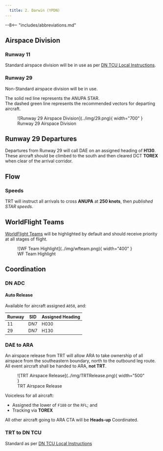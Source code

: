 ```yaml
---
  title: 2. Darwin (YPDN)
---
```


--8<-- "includes/abbreviations.md"

## Airspace Division
### Runway 11
Standard airspace division will be in use as per [DN TCU Local Instructions](../../../../../../terminal/darwin/#airspace-division).

### Runway 29
Non-Standard airspace division will be in use.

The solid red line represents the ANUPA STAR.  
The dashed green line represents the recommended vectors for departing aircraft.

<figure markdown>
![Runway 29 Airspace Division](../img/29.png){ width="700" }
  <figcaption>Runway 29 Airspace Division</figcaption>
</figure>

## Runway 29 Departures
Departures from Runway 29 will call DAE on an assigned heading of **H130**. These aircraft should be climbed to the south and then cleared DCT **TOREX** when clear of the arrival corridor.

## Flow
### Speeds
TRT will instruct all arrivals to cross **ANUPA** at **250 knots**, then *published STAR speeds*.

## WorldFlight Teams
[WorldFlight Teams](../../../../#official-team-callsigns) will be highlighted by default and should receive priority at all stages of flight.

<figure markdown>
![WF Team Highlight](../img/wfteam.png){ width="400" }
<figcaption>WF Team Highlight</figcaption>
</figure>

## Coordination
### DN ADC
#### Auto Release
Available for aircraft assigned `A050`, and:

| Runway | SID | Assigned Heading |
| ---------- | --- | --- |
| 11 | DN7 | H030 |
| 29 | DN7 | H130 |

### DAE to ARA
An airspace release from TRT will allow ARA to take ownership of all airspace from the southeastern boundary, north to the outbound leg route. All event aircraft shall be handed to ARA, **not TRT**.

<figure markdown>
![TRT Airspace Release](../img/TRTRelease.png){ width="500" }
<figcaption>TRT Airspace Release</figcaption>
</figure>

Voiceless for all aircraft:

- Assigned the lower of `F180` or the `RFL`; and  
- Tracking via **TOREX**

All other aircraft going to ARA CTA will be **Heads-up** Coordinated.

### TRT to DN TCU
Standard as per [DN TCU Local Instructions](../../../../../../terminal/darwin/#arrivals)